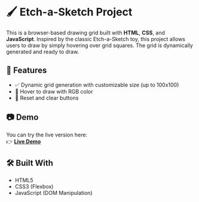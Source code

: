 # 🖌️ Etch-a-Sketch Project

This is a browser-based drawing grid built with **HTML**, **CSS**, and **JavaScript**. Inspired by the classic Etch-a-Sketch toy, this project allows users to draw by simply hovering over grid squares. The grid is dynamically generated and ready to draw.

## 🚀 Features

- ✅ Dynamic grid generation with customizable size (up to 100x100)
- 🎨 Hover to draw with RGB color
- 🔄 Reset and clear buttons

## 📷 Demo

You can try the live version here:  
👉 [**Live Demo**](https://duchieu2312.github.io/Project-Etch-a-Sketch)

## 🛠️ Built With

- HTML5
- CSS3 (Flexbox)
- JavaScript (DOM Manipulation)
